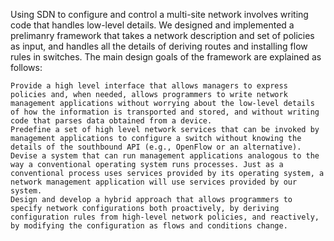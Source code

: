 
Using SDN to configure and control a multi-site network involves writing code that handles low-level details. We designed and implemented a prelimanry framework that takes a network description and set of policies as input, and handles all the details of deriving routes and installing flow rules in switches. The main design goals of the framework are explained as follows:

    Provide a high level interface that allows managers to express policies and, when needed, allows programmers to write network management applications without worrying about the low-level details of how the information is transported and stored, and without writing code that parses data obtained from a device.
    Predefine a set of high level network services that can be invoked by management applications to configure a switch without knowing the details of the southbound API (e.g., OpenFlow or an alternative).
    Devise a system that can run management applications analogous to the way a conventional operating system runs processes. Just as a conventional process uses services provided by its operating system, a network management application will use services provided by our system.
    Design and develop a hybrid approach that allows programmers to specify network configurations both proactively, by deriving configuration rules from high-level network policies, and reactively, by modifying the configuration as flows and conditions change.

